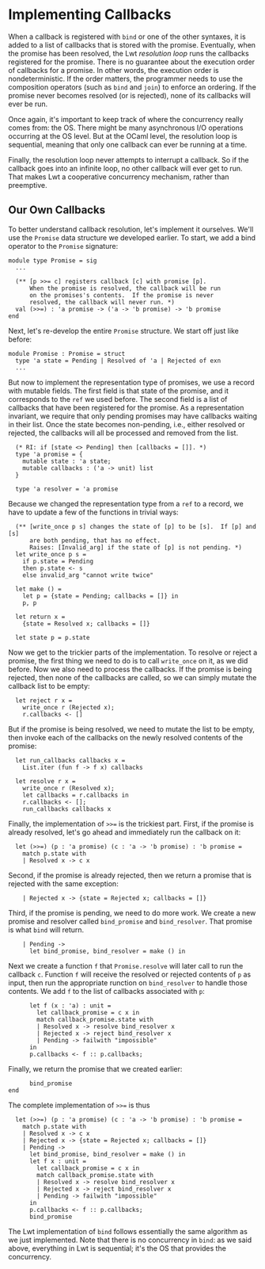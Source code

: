 # Implementing Callbacks

When a callback is registered with `bind` or one of the other syntaxes,
it is added to a list of callbacks that is stored with the promise.
Eventually, when the promise has been resolved, the Lwt *resolution
loop* runs the callbacks registered for the promise.  There is no
guarantee about the execution order of callbacks for a promise.  In
other words, the execution order is nondeterministic. If the order
matters, the programmer needs to use the composition operators (such as
`bind` and `join`) to enforce an ordering.  If the promise never becomes
resolved (or is rejected), none of its callbacks will ever be run.

Once again, it's important to keep track of where the concurrency really
comes from: the OS.  There might be many asynchronous I/O operations
occurring at the OS level.  But at the OCaml level, the resolution loop
is sequential, meaning that only one callback can ever be running
at a time.  

Finally, the resolution loop never attempts to interrupt a callback.
So if the callback goes into an infinite loop, no other callback will
ever get to run.  That makes Lwt a cooperative concurrency mechanism,
rather than preemptive.

## Our Own Callbacks

To better understand callback resolution, let's implement it ourselves.
We'll use the `Promise` data structure we developed earlier.
To start, we add a bind operator to the `Promise` signature:

```
module type Promise = sig 
  ...
  
  (** [p >>= c] registers callback [c] with promise [p]. 
      When the promise is resolved, the callback will be run
      on the promises's contents.  If the promise is never
      resolved, the callback will never run. *)
  val (>>=) : 'a promise -> ('a -> 'b promise) -> 'b promise
end
```

Next, let's re-develop the entire `Promise` structure.  We start
off just like before:

```
module Promise : Promise = struct
  type 'a state = Pending | Resolved of 'a | Rejected of exn
  ...
```

But now to implement the representation type of promises, we use
a record with mutable fields.  The first field is that state
of the promise, and it corresponds to the `ref` we used before.
The second field is a list of callbacks that have been
registered for the promise.  As a representation invariant,
we require that only pending promises may have callbacks waiting
in their list.  Once the state becomes non-pending, i.e., either
resolved or rejected, the callbacks will all be processed and 
removed from the list.
```
  (* RI: if [state <> Pending] then [callbacks = []]. *)
  type 'a promise = {
    mutable state : 'a state;
    mutable callbacks : ('a -> unit) list
  }

  type 'a resolver = 'a promise
```

Because we changed the representation type from a `ref` to a record,
we have to update a few of the functions in trivial ways:
```
  (** [write_once p s] changes the state of [p] to be [s].  If [p] and [s]
      are both pending, that has no effect.
      Raises: [Invalid_arg] if the state of [p] is not pending. *)
  let write_once p s = 
    if p.state = Pending
    then p.state <- s
    else invalid_arg "cannot write twice"

  let make () = 
    let p = {state = Pending; callbacks = []} in
    p, p

  let return x = 
    {state = Resolved x; callbacks = []}

  let state p = p.state
```

Now we get to the trickier parts of the implementation.  To resolve
or reject a promise, the first thing we need to do is to call
`write_once` on it, as we did before.  Now we also need
to process the callbacks.  If the promise is being rejected,
then none of the callbacks are called, so we can simply
mutate the callback list to be empty:
```
  let reject r x = 
    write_once r (Rejected x);
    r.callbacks <- []
```

But if the promise is being resolved, we need to mutate the list 
to be empty, then invoke each of the callbacks on the newly
resolved contents of the promise:
```
  let run_callbacks callbacks x = 
    List.iter (fun f -> f x) callbacks
      
  let resolve r x =  
    write_once r (Resolved x);
    let callbacks = r.callbacks in
    r.callbacks <- [];
    run_callbacks callbacks x
```

Finally, the implementation of `>>=` is the trickiest part.
First, if the promise is already resolved, let's go ahead
and immediately run the callback on it:
```
  let (>>=) (p : 'a promise) (c : 'a -> 'b promise) : 'b promise = 
    match p.state with
    | Resolved x -> c x
```
Second, if the promise is already rejected, then we return a promise
that is rejected with the same exception:
```
    | Rejected x -> {state = Rejected x; callbacks = []}
```
Third, if the promise is pending, we need to do more work.
We create a new promise and resolver called `bind_promise` and
`bind_resolver`.  That promise is what `bind` will return.
```
    | Pending -> 
      let bind_promise, bind_resolver = make () in
```
Next we create a function `f` that `Promise.resolve` will later call
to run the callback `c`.  Function `f` will receive the resolved or rejected
contents of `p` as input, then run the appropriate runction on `bind_resolver`
to handle those contents.  We add `f` to the list of callbacks associated
with `p`:
```
      let f (x : 'a) : unit = 
        let callback_promise = c x in
        match callback_promise.state with
        | Resolved x -> resolve bind_resolver x
        | Rejected x -> reject bind_resolver x
        | Pending -> failwith "impossible"
      in
      p.callbacks <- f :: p.callbacks;
```
Finally, we return the promise that we created earlier:
```
      bind_promise
end
```

The complete implementation of `>>=` is thus
```
  let (>>=) (p : 'a promise) (c : 'a -> 'b promise) : 'b promise = 
    match p.state with
    | Resolved x -> c x
    | Rejected x -> {state = Rejected x; callbacks = []}
    | Pending -> 
      let bind_promise, bind_resolver = make () in
      let f x : unit = 
        let callback_promise = c x in
        match callback_promise.state with
        | Resolved x -> resolve bind_resolver x
        | Rejected x -> reject bind_resolver x
        | Pending -> failwith "impossible"
      in
      p.callbacks <- f :: p.callbacks;
      bind_promise
```

The Lwt implementation of `bind` follows essentially the same algorithm as 
we just implemented.  Note that there is no concurrency in `bind`: as
we said above, everything in Lwt is sequential; it's the OS that provides
the concurrency.
